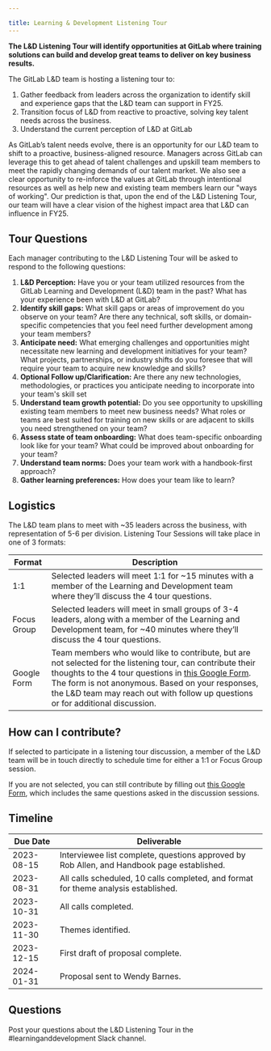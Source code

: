 ```yaml
---

title: Learning & Development Listening Tour
---
```


**The L&D Listening Tour will identify opportunities at GitLab where training solutions can build and develop great teams to deliver on key business results.**

The GitLab L&D team is hosting a listening tour to:

1. Gather feedback from leaders across the organization to identify skill and experience gaps that the L&D team can support in FY25.
1. Transition focus of L&D from reactive to proactive, solving key talent needs across the business.
1. Understand the current perception of L&D at GitLab

As GitLab’s talent needs evolve, there is an opportunity for our L&D team to shift to a proactive, business-aligned resource. Managers across GitLab can leverage this to get ahead of talent challenges and upskill team members to meet the rapidly changing demands of our talent market. We also see a clear opportunity to re-inforce the values at GitLab through intentional resources as well as help new and existing team members learn our "ways of working".
Our prediction is that, upon the end of the L&D Listening Tour, our team will have a clear vision of the highest impact area that L&D can influence in FY25.

## Tour Questions

Each manager contributing to the L&D Listening Tour will be asked to respond to the following questions:

1. **L&D Perception:** Have you or your team utilized resources from the GitLab Learning and Development (L&D) team in the past? What has your experience been with L&D at GitLab?
1. **Identify skill gaps:** What skill gaps or areas of improvement do you observe on your team? Are there any technical, soft skills, or domain-specific competencies that you feel need further development among your team members?
1. **Anticipate need:** What emerging challenges and opportunities might necessitate new learning and development initiatives for your team? What projects, partnerships, or industry shifts do you foresee that will require your team to acquire new knowledge and skills?
1. **Optional Follow up/Clarification:** Are there any new technologies, methodologies, or practices you anticipate needing to incorporate into your team's skill set
1. **Understand team growth potential:** Do you see opportunity to upskilling existing team members to meet new business needs? What roles or teams are best suited for training on new skills or are adjacent to skills you need strengthened on your team?
1. **Assess state of team onboarding:** What does team-specific onboarding look like for your team? What could be improved about onboarding for your team?
1. **Understand team norms:** Does your team work with a handbook-first approach?
1. **Gather learning preferences:** How does your team like to learn?

## Logistics

The L&D team plans to meet with ~35 leaders across the business, with representation of 5-6 per division. Listening Tour Sessions will take place in one of 3 formats:

| Format | Description |
| ----- | ---------- |
| 1:1  | Selected leaders will meet 1:1 for ~15 minutes with a member of the Learning and Development team where they’ll discuss the 4 tour questions. |
| Focus Group  | Selected leaders will meet in small groups of 3-4 leaders, along with a member of the Learning and Development team, for ~40 minutes where they’ll discuss the 4 tour questions. |
| Google Form  | Team members who would like to contribute, but are not selected for the listening tour, can contribute their thoughts to the 4 tour questions in [this Google Form](https://docs.google.com/forms/d/e/1FAIpQLSfwGxJM_lfEY0dgXuTTZtJYUdagmShtxbLVVFN-4Sk6KV3lOg/viewform?usp=sf_link). The form is not anonymous. Based on your responses, the L&D team may reach out with follow up questions or for additional discussion.  |

## How can I contribute?

If selected to participate in a listening tour discussion, a member of the L&D team will be in touch directly to schedule time for either a 1:1 or Focus Group session.

If you are not selected, you can still contribute by filling out [this Google Form](https://docs.google.com/forms/d/e/1FAIpQLSfwGxJM_lfEY0dgXuTTZtJYUdagmShtxbLVVFN-4Sk6KV3lOg/viewform?usp=sf_link), which includes the same questions asked in the discussion sessions.

## Timeline

| Due Date | Deliverable |
| ------ | ------ |
| 2023-08-15 | Interviewee list complete, questions approved by Rob Allen, and Handbook page established. |
| 2023-08-31 | All calls scheduled, 10 calls completed, and format for theme analysis established. |
| 2023-10-31 | All calls completed. |
| 2023-11-30 | Themes identified. |
| 2023-12-15 | First draft of proposal complete. |
| 2024-01-31 | Proposal sent to Wendy Barnes. |

## Questions

Post your questions about the L&D Listening Tour in the #learninganddevelopment Slack channel.
